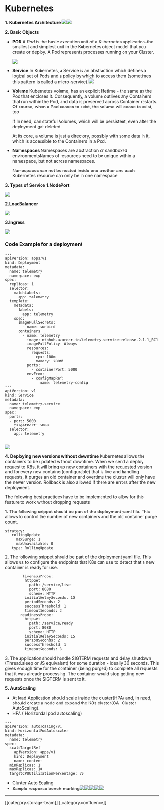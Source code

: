 # Kubernetes

**1. Kubernetes Architecture**            ![](../../../../DevOps/devops-kn-hw2/images/storage/Kubernetes-Architecture.png)![](../../../../DevOps/devops-kn-hw2/images/storage/Kubernetes-Master.png)

**2. Basic Objects**

*   **POD** A _Pod_ is the basic execution unit of a Kubernetes application–the smallest and simplest unit in the Kubernetes object model that you create or deploy. A Pod represents processes running on your Cluster.

    ![](../../../../DevOps/devops-kn-hw2/images/storage/pods1.png)
* **Service** In Kubernetes, a Service is an abstraction which defines a logical set of Pods and a policy by which to access them (sometimes this pattern is called a micro-service).![](../../../../DevOps/devops-kn-hw2/images/storage/service1.png)
*   **Volume** Kubernetes volume, has an explicit lifetime - the same as the Pod that encloses it. Consequently, a volume outlives any Containers that run within the Pod, and data is preserved across Container restarts. Of course, when a Pod ceases to exist, the volume will cease to exist, too

    If In need, can stateful Volumes, which will be persistent, even after the deployment got deleted.

    At its core, a volume is just a directory, possibly with some data in it, which is accessible to the Containers in a Pod.
*   **Namespaces** Namespaces are abstraction or sandboxed environmentsNames of resources need to be unique within a namespace, but not across namespaces.

    Namespaces can not be nested inside one another and each Kubernetes resource can only be in one namespace

**3. Types of Service** **1.NodePort**

![](../../../../DevOps/devops-kn-hw2/images/storage/NodePort.png)

**2.LoadBalancer**

![](../../../../DevOps/devops-kn-hw2/images/storage/LoadBalancer1.png)

**3.Ingress**

![](../../../../DevOps/devops-kn-hw2/images/storage/Ingress1.png)

### Code Example for a deployment

```
---
apiVersion: apps/v1
kind: Deployment
metadata:
  name: telemetry
  namespace: exp
spec:
  replicas: 1
  selector:
    matchLabels:
      app: telemetry
  template:
    metadata:
      labels:
        app: telemetry
    spec:
      imagePullSecrets:
        - name: sunbird
      containers:
        - name: telemetry
          image: ntphub.azurecr.io/telemetry-service:release-2.1.1_RC1
          imagePullPolicy: Always
          resources:
            requests:
              cpu: 100m
              memory: 200Mi
          ports:
            - containerPort: 5000
          envFrom:
            - configMapRef:
                name: telemetry-config
---
apiVersion: v1
kind: Service
metadata:
  name: telemetry-service
  namespace: exp
spec:
  ports:
  - port: 5000
    targetPort: 5000
  selector:
    app: telemetry


```

![](../../../../DevOps/devops-kn-hw2/images/storage/service1.png)

**4. Deploying new versions without downtime** Kubernetes allows the containers to be updated without downtime. When we send a deploy request to K8s, it will bring up new containers with the requested version and for every new container(configurable) that is live and handling requests, it purges an old container and overtime the cluster will only have the newer version. Rollback is also allowed if there are errors after the new deployment.&#x20;

The following best practices have to be implemented to allow for this feature to work without dropping requests

&#x20;1\. The following snippet should be part of the deployment yaml file. This allows to control the number of new containers and the old container purge count.

```
strategy: 
   rollingUpdate: 
     maxSurge: 1
     maxUnavailable: 0 
   type: RollingUpdate
```

&#x20;2\. The following snippet should be part of the deployment yaml file. This allows us to configure the endpoints that K8s can use to detect that a new container is ready for use.

```
        livenessProbe:      
         httpGet: 
           path: /service/live 
           port: 8080  
           scheme: HTTP 
         initialDelaySeconds: 15   
         periodSeconds: 2 
         successThreshold: 1 
         timeoutSeconds: 3 
       readinessProbe: 
         httpGet: 
           path: /service/ready 
           port: 8080 
           scheme: HTTP 
         initialDelaySeconds: 15   
         periodSeconds: 2 
         successThreshold: 1 
         timeoutSeconds: 3
```

&#x20;3\. The application should handle SIGTERM requests and delay shutdown (Thread.sleep or JS equivalent) for some duration - ideally 30 seconds. This gives enough time for the container (being purged) to complete all requests        that it was already processing. The container would stop getting new requests once the SIGTERM is sent to it.

**5. AutoScaling**

* At load Application should scale inside the cluster(HPA) and, in need, should create a node and expand the K8s cluster(CA- Cluster AutoScaling).
* HPA ( Horizondal pod autoscaling)

```
---
apiVersion: autoscaling/v1
kind: HorizontalPodAutoscaler
metadata:
  name: telemetry
spec:
  scaleTargetRef:
    apiVersion: apps/v1
    kind: Deployment
    name: content
  minReplicas: 1
  maxReplicas: 10
  targetCPUUtilizationPercentage: 70
```

* Cluster Auto Scaling
* Sample response bench-marking![](<../../../../DevOps/devops-kn-hw2/images/storage/client request.png>)![](<../../../../DevOps/devops-kn-hw2/images/storage/client RPS.png>)![](<../../../../DevOps/devops-kn-hw2/images/storage/conatiner details.png>)![](<../../../../DevOps/devops-kn-hw2/images/storage/hey output 1.png>)![](<../../../../DevOps/devops-kn-hw2/images/storage/hey output 2.png>)

***

\[\[category.storage-team]] \[\[category.confluence]]
